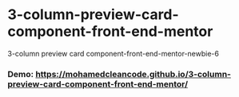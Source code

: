 # 3-column-preview-card-component-front-end-mentor
3-column preview card component-front-end-mentor-newbie-6
### Demo: https://mohamedcleancode.github.io/3-column-preview-card-component-front-end-mentor/
